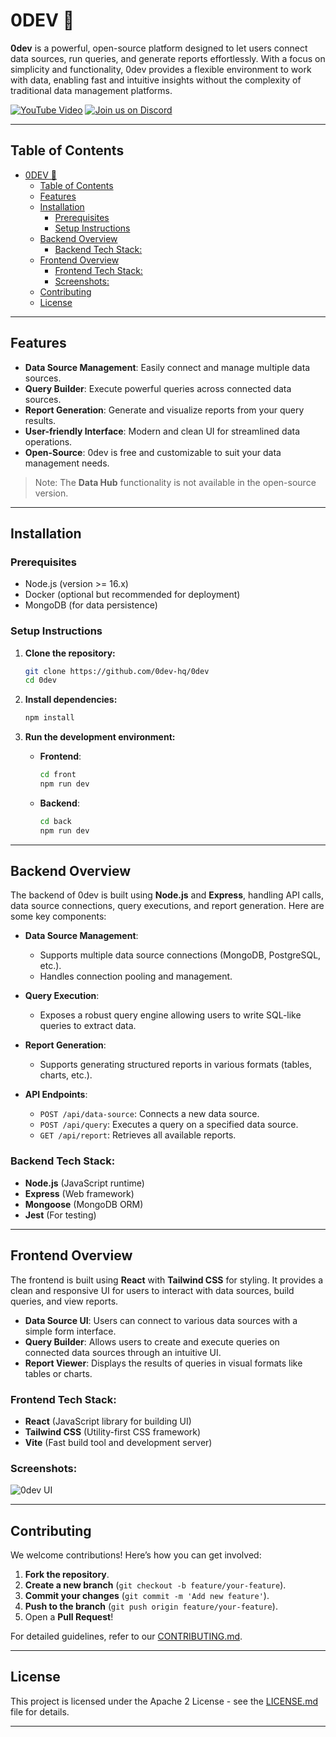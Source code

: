 
# 0DEV 🚀

**0dev** is a powerful, open-source platform designed to let users connect data sources, run queries, and generate reports effortlessly. With a focus on simplicity and functionality, 0dev provides a flexible environment to work with data, enabling fast and intuitive insights without the complexity of traditional data management platforms.

[![YouTube Video](https://img.shields.io/badge/Watch%20on-YouTube-red?style=for-the-badge&logo=youtube)](https://www.youtube.com/embed/K9B3AWI8uIE)
[![Join us on Discord](https://img.shields.io/badge/Join%20our-Discord-blue?style=for-the-badge&logo=discord)](https://discord.gg/GNSCWZm6kT)

---

## Table of Contents
- [0DEV 🚀](#0dev-)
  - [Table of Contents](#table-of-contents)
  - [Features](#features)
  - [Installation](#installation)
    - [Prerequisites](#prerequisites)
    - [Setup Instructions](#setup-instructions)
  - [Backend Overview](#backend-overview)
    - [Backend Tech Stack:](#backend-tech-stack)
  - [Frontend Overview](#frontend-overview)
    - [Frontend Tech Stack:](#frontend-tech-stack)
    - [Screenshots:](#screenshots)
  - [Contributing](#contributing)
  - [License](#license)

---

## Features

- **Data Source Management**: Easily connect and manage multiple data sources.
- **Query Builder**: Execute powerful queries across connected data sources.
- **Report Generation**: Generate and visualize reports from your query results.
- **User-friendly Interface**: Modern and clean UI for streamlined data operations.
- **Open-Source**: 0dev is free and customizable to suit your data management needs.

> Note: The **Data Hub** functionality is not available in the open-source version.

---

## Installation

### Prerequisites
- Node.js (version >= 16.x)
- Docker (optional but recommended for deployment)
- MongoDB (for data persistence)

### Setup Instructions
1. **Clone the repository:**
   ```bash
   git clone https://github.com/0dev-hq/0dev
   cd 0dev
   ```

2. **Install dependencies:**
   ```bash
   npm install
   ```

3. **Run the development environment:**
   - **Frontend**:
     ```bash
     cd front
     npm run dev
     ```
   - **Backend**:
     ```bash
     cd back
     npm run dev
     ```

---

## Backend Overview

The backend of 0dev is built using **Node.js** and **Express**, handling API calls, data source connections, query executions, and report generation. Here are some key components:

- **Data Source Management**: 
  - Supports multiple data source connections (MongoDB, PostgreSQL, etc.).
  - Handles connection pooling and management.
  
- **Query Execution**: 
  - Exposes a robust query engine allowing users to write SQL-like queries to extract data.
  
- **Report Generation**:
  - Supports generating structured reports in various formats (tables, charts, etc.).
  
- **API Endpoints**:
  - `POST /api/data-source`: Connects a new data source.
  - `POST /api/query`: Executes a query on a specified data source.
  - `GET /api/report`: Retrieves all available reports.

### Backend Tech Stack:
- **Node.js** (JavaScript runtime)
- **Express** (Web framework)
- **Mongoose** (MongoDB ORM)
- **Jest** (For testing)

---

## Frontend Overview

The frontend is built using **React** with **Tailwind CSS** for styling. It provides a clean and responsive UI for users to interact with data sources, build queries, and view reports.

- **Data Source UI**: Users can connect to various data sources with a simple form interface.
- **Query Builder**: Allows users to create and execute queries on connected data sources through an intuitive UI.
- **Report Viewer**: Displays the results of queries in visual formats like tables or charts.

### Frontend Tech Stack:
- **React** (JavaScript library for building UI)
- **Tailwind CSS** (Utility-first CSS framework)
- **Vite** (Fast build tool and development server)

### Screenshots:
![0dev UI](your-screenshot-link)

---

## Contributing

We welcome contributions! Here’s how you can get involved:

1. **Fork the repository**.
2. **Create a new branch** (`git checkout -b feature/your-feature`).
3. **Commit your changes** (`git commit -m 'Add new feature'`).
4. **Push to the branch** (`git push origin feature/your-feature`).
5. Open a **Pull Request**!

For detailed guidelines, refer to our [CONTRIBUTING.md](CONTRIBUTING.md).

---

## License

This project is licensed under the Apache 2 License - see the [LICENSE.md](LICENSE.md) file for details.

---
